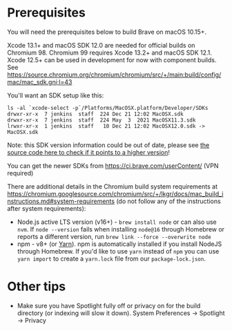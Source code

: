 # Prerequisites

You will need the prerequisites below to build Brave on macOS 10.15+.

Xcode 13.1+ and macOS SDK 12.0 are needed for official builds on Chromium 98. Chromium 99 requires Xcode 13.2+ and macOS SDK 12.1.
Xcode 12.5+ can be used in development for now with component builds. See https://source.chromium.org/chromium/chromium/src/+/main:build/config/mac/mac_sdk.gni;l=43

You'll want an SDK setup like this:

```
ls -al `xcode-select -p`/Platforms/MacOSX.platform/Developer/SDKs
drwxr-xr-x  7 jenkins  staff  224 Dec 21 12:02 MacOSX.sdk
drwxr-xr-x  7 jenkins  staff  224 May  3  2021 MacOSX11.3.sdk
lrwxr-xr-x  1 jenkins  staff   10 Dec 21 12:02 MacOSX12.0.sdk -> MacOSX.sdk
```

Note: this SDK version information could be out of date, please see [the source code here to check if it points to a higher version](https://source.chromium.org/chromium/chromium/src/+/main:build/config/mac/mac_sdk.gni;l=43)!

You can get the newer SDKs from https://ci.brave.com/userContent/ (VPN required)

There are additional details in the Chromium build system requirements at https://chromium.googlesource.com/chromium/src/+/lkgr/docs/mac_build_instructions.md#system-requirements (do not follow any of the instructions after system requirements):

- Node.js active LTS version (v16+) - `brew install node` or can also use `nvm`. If `node --version` fails when installing `node@16` through Homebrew or reports a different version, run `brew link --force --overwrite node`
- npm - v8+ (or [Yarn](https://yarnpkg.com/lang/en/docs/install/#mac-stable)). npm is automatically installed if you install NodeJS through Homebrew. If you'd like to use `yarn` instead of `npm` you can use `yarn import` to create a `yarn.lock` file from our `package-lock.json`.

# Other tips

- Make sure you have Spotlight fully off or privacy on for the build directory (or indexing will slow it down). System Preferences -> Spotlight -> Privacy
